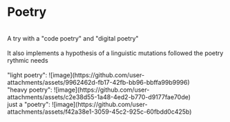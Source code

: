 # Poetry
<br>
A try with a "code poetry" and "digital poetry" <br>
<br>
It also implements a hypothesis of a linguistic mutations followed the poetry rythmic needs<br>
<br>
"light poetry":
![image](https://github.com/user-attachments/assets/9962462d-fb17-42fb-bb96-bbffa99b9996)
<br>
"heavy poetry":
![image](https://github.com/user-attachments/assets/c2e38d55-1a48-4ed2-b770-d9177fae70de)
<br>
just a "poetry":
![image](https://github.com/user-attachments/assets/f42a38e1-3059-45c2-925c-60fbdd0c425b)
